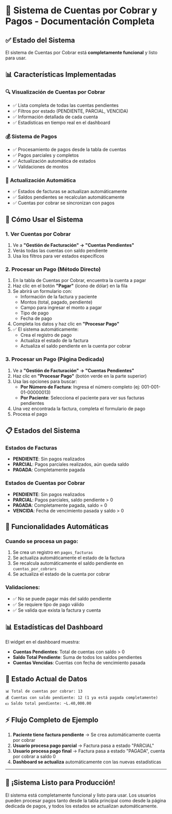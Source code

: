 # 🎯 Sistema de Cuentas por Cobrar y Pagos - Documentación Completa

## ✅ Estado del Sistema

El sistema de Cuentas por Cobrar está **completamente funcional** y listo para usar.

## 📊 Características Implementadas

### 🔍 **Visualización de Cuentas por Cobrar**
- ✅ Lista completa de todas las cuentas pendientes
- ✅ Filtros por estado (PENDIENTE, PARCIAL, VENCIDA)
- ✅ Información detallada de cada cuenta
- ✅ Estadísticas en tiempo real en el dashboard

### 💰 **Sistema de Pagos**
- ✅ Procesamiento de pagos desde la tabla de cuentas
- ✅ Pagos parciales y completos
- ✅ Actualización automática de estados
- ✅ Validaciones de montos

### 🔄 **Actualización Automática**
- ✅ Estados de facturas se actualizan automáticamente
- ✅ Saldos pendientes se recalculan automáticamente
- ✅ Cuentas por cobrar se sincronizan con pagos

## 🚀 Cómo Usar el Sistema

### **1. Ver Cuentas por Cobrar**
1. Ve a **"Gestión de Facturación" → "Cuentas Pendientes"**
2. Verás todas las cuentas con saldo pendiente
3. Usa los filtros para ver estados específicos

### **2. Procesar un Pago (Método Directo)**
1. En la tabla de Cuentas por Cobrar, encuentra la cuenta a pagar
2. Haz clic en el botón **"Pagar"** (ícono de dólar) en la fila
3. Se abrirá un formulario con:
   - Información de la factura y paciente
   - Montos (total, pagado, pendiente)
   - Campo para ingresar el monto a pagar
   - Tipo de pago
   - Fecha de pago
4. Completa los datos y haz clic en **"Procesar Pago"**
5. ✅ El sistema automáticamente:
   - Crea el registro de pago
   - Actualiza el estado de la factura
   - Actualiza el saldo pendiente en la cuenta por cobrar

### **3. Procesar un Pago (Página Dedicada)**
1. Ve a **"Gestión de Facturación" → "Cuentas Pendientes"**
2. Haz clic en **"Procesar Pago"** (botón verde en la parte superior)
3. Usa las opciones para buscar:
   - **Por Número de Factura**: Ingresa el número completo (ej: 001-001-01-00000013)
   - **Por Paciente**: Selecciona el paciente para ver sus facturas pendientes
4. Una vez encontrada la factura, completa el formulario de pago
5. Procesa el pago

## 📋 Estados del Sistema

### **Estados de Facturas**
- **PENDIENTE**: Sin pagos realizados
- **PARCIAL**: Pagos parciales realizados, aún queda saldo
- **PAGADA**: Completamente pagada

### **Estados de Cuentas por Cobrar**
- **PENDIENTE**: Sin pagos realizados
- **PARCIAL**: Pagos parciales, saldo pendiente > 0
- **PAGADA**: Completamente pagada, saldo = 0
- **VENCIDA**: Fecha de vencimiento pasada y saldo > 0

## 🔧 Funcionalidades Automáticas

### **Cuando se procesa un pago:**
1. Se crea un registro en `pagos_facturas`
2. Se actualiza automáticamente el estado de la factura
3. Se recalcula automáticamente el saldo pendiente en `cuentas_por_cobrars`
4. Se actualiza el estado de la cuenta por cobrar

### **Validaciones:**
- ✅ No se puede pagar más del saldo pendiente
- ✅ Se requiere tipo de pago válido
- ✅ Se valida que exista la factura y cuenta

## 📊 Estadísticas del Dashboard

El widget en el dashboard muestra:
- **Cuentas Pendientes**: Total de cuentas con saldo > 0
- **Saldo Total Pendiente**: Suma de todos los saldos pendientes
- **Cuentas Vencidas**: Cuentas con fecha de vencimiento pasada

## 🎯 Estado Actual de Datos

```
📊 Total de cuentas por cobrar: 13
💰 Cuentas con saldo pendiente: 12 (1 ya está pagada completamente)
💵 Saldo total pendiente: ~L.40,000.00
```

## ⚡ Flujo Completo de Ejemplo

1. **Paciente tiene factura pendiente** → Se crea automáticamente cuenta por cobrar
2. **Usuario procesa pago parcial** → Factura pasa a estado "PARCIAL"
3. **Usuario procesa pago final** → Factura pasa a estado "PAGADA", cuenta por cobrar a saldo 0
4. **Dashboard se actualiza** automáticamente con las nuevas estadísticas

---

## 🎉 ¡Sistema Listo para Producción!

El sistema está completamente funcional y listo para usar. Los usuarios pueden procesar pagos tanto desde la tabla principal como desde la página dedicada de pagos, y todos los estados se actualizan automáticamente.
